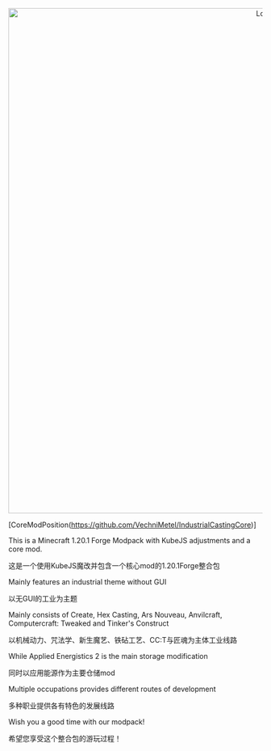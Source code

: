 <p align="center"><img src="./title/title.png" alt="Logo" width="1000"></p>

[CoreModPosition(https://github.com/VechniMetel/IndustrialCastingCore)]

This is a Minecraft 1.20.1 Forge Modpack with KubeJS adjustments and a core mod.

这是一个使用KubeJS魔改并包含一个核心mod的1.20.1Forge整合包

Mainly features an industrial theme without GUI

以无GUI的工业为主题

Mainly consists of Create, Hex Casting, Ars Nouveau, Anvilcraft, Computercraft: Tweaked and Tinker's Construct

以机械动力、咒法学、新生魔艺、铁砧工艺、CC:T与匠魂为主体工业线路

While Applied Energistics 2 is the main storage modification

同时以应用能源作为主要仓储mod

Multiple occupations provides different routes of development

多种职业提供各有特色的发展线路

Wish you a good time with our modpack!

希望您享受这个整合包的游玩过程！
